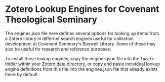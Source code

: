# Zotero Lookup Engines for Covenant Theological Seminary

The engines.json file here defines several options for looking up items from a Zotero library in differnet search engines useful for collection development at Covenant Seminary's Buswell Library. Some of these may also be useful for research and reference purposes.

To install these lookup engines, copy the engines.json file into the `locate` folder within your [Zotero data directory](https://www.zotero.org/support/zotero_data), or copy and paste individual lookup engine definitions from this file into the engines.json file that already exists there by default.
